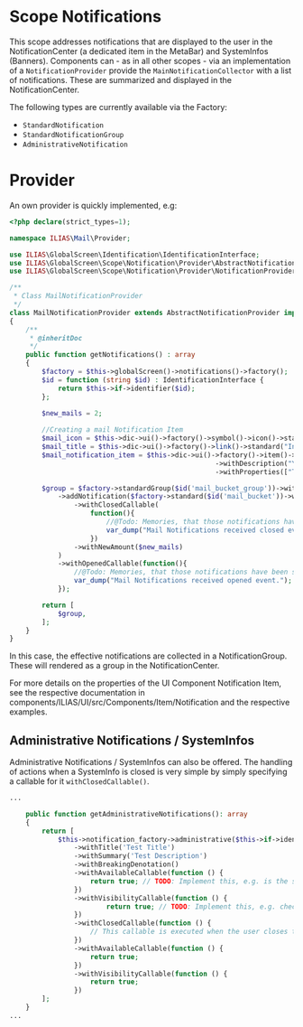Scope Notifications
===================
This scope addresses notifications that are displayed to the user in the NotificationCenter (a dedicated item in the MetaBar) and SystemInfos (Banners). Components can - as in all other scopes - via an implementation of a `NotificationProvider` provide the `MainNotificationCollector` with a list of notifications. These are summarized and displayed in the NotificationCenter.

The following types are currently available via the Factory:

- `StandardNotification`
- `StandardNotificationGroup`
- `AdministrativeNotification`

# Provider

An own provider is quickly implemented, e.g:

```php
<?php declare(strict_types=1);

namespace ILIAS\Mail\Provider;

use ILIAS\GlobalScreen\Identification\IdentificationInterface;
use ILIAS\GlobalScreen\Scope\Notification\Provider\AbstractNotificationProvider;
use ILIAS\GlobalScreen\Scope\Notification\Provider\NotificationProvider;

/**
 * Class MailNotificationProvider
 */
class MailNotificationProvider extends AbstractNotificationProvider implements NotificationProvider
{
    /**
     * @inheritDoc
     */
    public function getNotifications() : array
    {
        $factory = $this->globalScreen()->notifications()->factory();
        $id = function (string $id) : IdentificationInterface {
            return $this->if->identifier($id);
        };

		$new_mails = 2;
		
        //Creating a mail Notification Item
        $mail_icon = $this->dic->ui()->factory()->symbol()->icon()->standard("mail","mail");
        $mail_title = $this->dic->ui()->factory()->link()->standard("Inbox", 'ilias.php?baseClass=ilMailGUI');
        $mail_notification_item = $this->dic->ui()->factory()->item()->notification($mail_title,$mail_icon)
                                                   ->withDescription("You have $new_mails Mails.")
                                                   ->withProperties(["Time" => "3 days ago"]);

        $group = $factory->standardGroup($id('mail_bucket_group'))->withTitle($this->dic->language()->txt('mail'))
            ->addNotification($factory->standard($id('mail_bucket'))->withNotificationItem($mail_notification_item)                                                      
                ->withClosedCallable(
                    function(){
                        //@Todo: Memories, that those notifications have been closed.
                        var_dump("Mail Notifications received closed event.");
                    })
                ->withNewAmount($new_mails)
            )
            ->withOpenedCallable(function(){
                //@Todo: Memories, that those notifications have been seen.
                var_dump("Mail Notifications received opened event.");
            });

        return [
            $group,
        ];
    }
}


```

In this case, the effective notifications are collected in a NotificationGroup. These will rendered as a group in the NotificationCenter.

For more details on the properties of the UI Component Notification Item, see the respective documentation in components/ILIAS/UI/src/Components/Item/Notification and the respective examples.

## Administrative Notifications / SystemInfos

Administrative Notifications / SystemInfos can also be offered. The handling of actions when a SystemInfo is closed is very simple by simply specifying a callable for it `withClosedCallable()`.

```php
...

    public function getAdministrativeNotifications(): array
    {
        return [
            $this->notification_factory->administrative($this->if->identifier('test_notification_with_id_xy'))
                ->withTitle('Test Title')
                ->withSummary('Test Description')
                ->withBreakingDenotation()
                ->withAvailableCallable(function () {
                    return true; // TODO: Implement this, e.g. is the service enabled in general?
                })
                ->withVisibilityCallable(function () {
                        return true; // TODO: Implement this, e.g. check for role assignement etc.
                })
                ->withClosedCallable(function () {
                    // This callable is executed when the user closes the notification
                })
                ->withAvailableCallable(function () {
                    return true;
                })
                ->withVisibilityCallable(function () {
                    return true;
                })
        ];
    }
...

```
